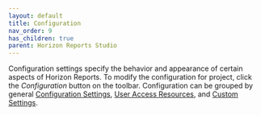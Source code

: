 ```yaml
---
layout: default
title: Configuration
nav_order: 9
has_children: true
parent: Horizon Reports Studio
---
```


Configuration settings specify the behavior and appearance of certain aspects of Horizon Reports. To modify the configuration for project, click the *Configuration* button on the toolbar. Configuration can be grouped by general [Configuration Settings](vfps://Topic/_0OY0VSDVL), [User Access Resources](vfps://Topic/_0OY0VSDVL), and [Custom Settings](vfps://Topic/_0OY0VSDVL). 